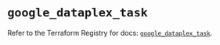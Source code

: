 # `google_dataplex_task`

Refer to the Terraform Registry for docs: [`google_dataplex_task`](https://registry.terraform.io/providers/hashicorp/google/6.10.0/docs/resources/dataplex_task).
